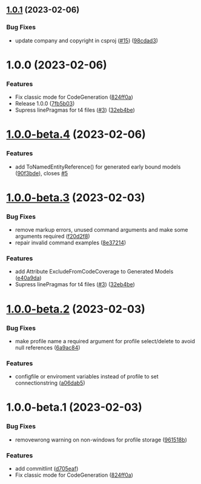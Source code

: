 ## [1.0.1](https://github.com/DIGITALLNature/DigitallPower/compare/v1.0.0...v1.0.1) (2023-02-06)


### Bug Fixes

* update company and copyright in csproj ([#15](https://github.com/DIGITALLNature/DigitallPower/issues/15)) ([98cdad3](https://github.com/DIGITALLNature/DigitallPower/commit/98cdad30f09ce1182c45fea931f75b4dc70c8ee4))

# 1.0.0 (2023-02-06)


### Features

* Fix classic mode for CodeGeneration ([824ff0a](https://github.com/DIGITALLNature/DigitallPower/commit/824ff0a71ae4098dce2adf718af0b480620498de))
* Release 1.0.0 ([7fb5b03](https://github.com/DIGITALLNature/DigitallPower/commit/7fb5b03011e0a57ec6f9a565fccf812d4dbae8c1))
* Supress linePragmas for t4 files ([#3](https://github.com/DIGITALLNature/DigitallPower/issues/3)) ([32eb4be](https://github.com/DIGITALLNature/DigitallPower/commit/32eb4beda5c75f4e7a4152c789f2001ed4d9352a))

# [1.0.0-beta.4](https://github.com/DIGITALLNature/DigitallPower/compare/v1.0.0-beta.3...v1.0.0-beta.4) (2023-02-06)


### Features

* add ToNamedEntityReference() for generated early bound models ([90f3bde](https://github.com/DIGITALLNature/DigitallPower/commit/90f3bde007be02a770f1297611a4ff1dd81491fe)), closes [#5](https://github.com/DIGITALLNature/DigitallPower/issues/5)

# [1.0.0-beta.3](https://github.com/DIGITALLNature/DigitallPower/compare/v1.0.0-beta.2...v1.0.0-beta.3) (2023-02-03)


### Bug Fixes

* remove markup errors, unused command arguments and make some arguments required ([f20d2f8](https://github.com/DIGITALLNature/DigitallPower/commit/f20d2f8980c8f0338df4312265861a27eb488777))
* repair invalid command examples ([8e37214](https://github.com/DIGITALLNature/DigitallPower/commit/8e3721483dba65cca40e20f211d1398890597c5f))


### Features

* add Attribute ExcludeFromCodeCoverage to Generated Models ([e40a9da](https://github.com/DIGITALLNature/DigitallPower/commit/e40a9da042a66e8d5f3e6d2c99e67319dd42262d))
* Supress linePragmas for t4 files ([#3](https://github.com/DIGITALLNature/DigitallPower/issues/3)) ([32eb4be](https://github.com/DIGITALLNature/DigitallPower/commit/32eb4beda5c75f4e7a4152c789f2001ed4d9352a))

# [1.0.0-beta.2](https://github.com/DIGITALLNature/DigitallPower/compare/v1.0.0-beta.1...v1.0.0-beta.2) (2023-02-03)


### Bug Fixes

* make profile name a required argument for profile select/delete to avoid null references ([6a9ac84](https://github.com/DIGITALLNature/DigitallPower/commit/6a9ac84c5ebee7ec211bfcc300a18b6e06955c6a))


### Features

* configfile or enviroment variables instead of profile to set connectionstring ([a06dab5](https://github.com/DIGITALLNature/DigitallPower/commit/a06dab558660c614b85ad17fa4a934308c21e6ea))

# 1.0.0-beta.1 (2023-02-03)


### Bug Fixes

* removewrong warning on non-windows for profile storage ([961518b](https://github.com/DIGITALLNature/DigitallPower/commit/961518b0a8760aaec89186aa0de6da559e10dda1))


### Features

* add commitlint ([d705eaf](https://github.com/DIGITALLNature/DigitallPower/commit/d705eaf6eb0cdd5f7f05f64eefca06b323bc3ba9))
* Fix classic mode for CodeGeneration ([824ff0a](https://github.com/DIGITALLNature/DigitallPower/commit/824ff0a71ae4098dce2adf718af0b480620498de))
